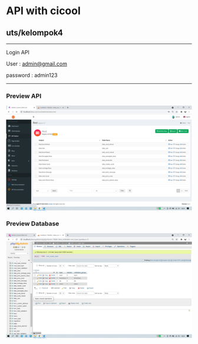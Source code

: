 # API with cicool

## uts/kelompok4
---

Login API

User      : admin@gmail.com

password  : admin123 

---
### Preview API


![alt text](preview/api.png)


### Preview Database


![alt text](preview/database.png)
